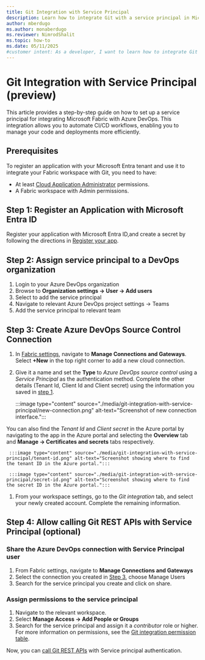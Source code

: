 ```yaml
---
title: Git Integration with Service Principal
description: Learn how to integrate Git with a service principal in Microsoft Fabric for streamlined CI/CD workflows.
author: mberdugo
ms.author: monaberdugo
ms.reviewer: NimrodShalit
ms.topic: how-to
ms.date: 05/11/2025
#customer intent: As a developer, I want to learn how to integrate Git with a service principal in Microsoft Fabric, so that I can automate CI/CD workflows.
---
```


# Git Integration with Service Principal (preview)

This article provides a step-by-step guide on how to set up a service principal for integrating Microsoft Fabric with Azure DevOps. This integration allows you to automate CI/CD workflows, enabling you to manage your code and deployments more efficiently.

## Prerequisites

To register an application with your Microsoft Entra tenant and use it to integrate your Fabric workspace with Git, you need to have:

- At least [Cloud Application Administrator](/entra/identity/role-based-access-control/permissions-reference#cloud-application-administrator) permissions.
- A Fabric workspace with Admin permissions.

## Step 1: Register an Application with Microsoft Entra ID

Register your application with Microsoft Entra ID,and create a secret by following the directions in [Register your app](/power-bi/developer/embedded/register-app#register-your-app).

## Step 2: Assign service principal to a DevOps organization

1. Login to your Azure DevOps organization
1. Browse to **Organization settings -> User -> Add users**
1. Select to add the service principal  
1. Navigate to relevant Azure DevOps project settings -> Teams  
1. Add the service principal to relevant team

## Step 3: Create Azure DevOps Source Control Connection

1. In [Fabric settings](../../fundamentals/fabric-settings.md), navigate to **Manage Connections and Gateways**. Select **+New** in the top right corner to add a new cloud connection.
1. Give it a name and set the **Type** to *Azure DevOps source control* using a *Service Principal* as the authentication method. Complete the other details (Tenant Id, Client Id and Client secret) using the information you saved in [step 1](#step-1-register-an-application-with-microsoft-entra-id).

     :::image type="content" source="./media/git-integration-with-service-principal/new-connection.png" alt-text="Screenshot of new connection interface.":::

  You can also find the *Tenant Id* and *Client secret* in the Azure portal by navigating to the app in the Azure portal and selecting the **Overview** tab and **Manage -> Certificates and secrets** tabs respectively.

     :::image type="content" source="./media/git-integration-with-service-principal/tenant-id.png" alt-text="Screenshot showing where to find the tenant ID in the Azure portal.":::

     :::image type="content" source="./media/git-integration-with-service-principal/secret-id.png" alt-text="Screenshot showing where to find the secret ID in the Azure portal.":::

1. From your workspace settings, go to the *Git integration* tab, and select your newly created account. Complete the remaining information.

## Step 4: Allow calling Git REST APIs with Service Principal (optional)

### Share the Azure DevOps connection with Service Principal user

1. From Fabric settings, navigate to **Manage Connections and Gateways**
1. Select the connection you created in [Step 3](#step-3-create-azure-devops-source-control-connection), choose Manage Users 
1. Search for the service principal you create and click on share.

### Assign permissions to the service principal

1. Navigate to the relevant workspace.
1. Select **Manage Access -> Add People or Groups**
1. Search for the service principal and assign it a *contributor* role or higher. For more information on permissions, see the [Git integration permission table](./git-integration-process.md#required-fabric-permissions-for-popular-actions).

Now, you can [call Git REST APIs](./git-automation.md) with Service principal authentication.
